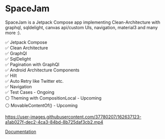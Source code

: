 # SpaceJam
SpaceJam is a Jetpack Compose app implementing Clean-Architecture with graphql, sqldelight, canvas api/custom UIs, navigation, material3 and many more :).

 :white_check_mark: Jetpack Compose   
 :white_check_mark: Clean Architecture  <br /> 
 :white_check_mark: GraphQl  <br /> 
 :white_check_mark: SqlDelight <br /> 
 :white_check_mark: Pagination with GraphQl  <br /> 
 :white_check_mark: Android Architecture Components  <br /> 
 :white_check_mark: Hilt <br /> 
 :white_check_mark: Auto Retry like Twitter etc. <br /> 
 :white_check_mark: Navigation  <br /> 
 :white_check_mark: Test Cases - Ongoing  <br /> 
 ⚪ Theming with CompositionLocal - Upcoming  <br /> 
 ⚪ MovableContentOf() - Upcoming  <br /> 


 

https://user-images.githubusercontent.com/37780207/162637123-a1ab027f-dec2-4ca3-84bd-8b725daf3cb2.mp4


 [Documentation](https://develnerd.github.io/SpaceJam/index.html)

